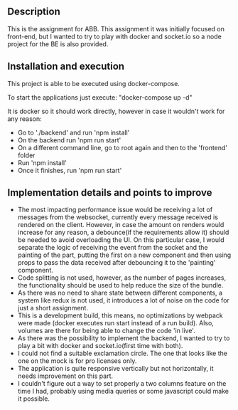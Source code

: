 ## Description
This is the assignment for ABB. This assignment it was initially focused on front-end, but I wanted to try to play with docker and socket.io so a node project for the BE is also provided.

## Installation and execution
This project is able to be executed using docker-compose.

To start the applications just execute: 
"docker-compose up -d"

It is docker so it should work directly, however in case it wouldn't work for any reason:
- Go to './backend' and run 'npm install'
- On the backend run 'npm run start'
- On a different command line, go to root again and then to the 'frontend' folder
- Run 'npm install'
- Once it finishes, run 'npm run start'

## Implementation details and points to improve
- The most impacting performance issue would be receiving a lot of messages from the websocket, currently every message received is rendered on the client. However, in case the amount on renders would increase for any reason, a debounce(if the requirements allow it) should be needed to avoid overloading the UI. On this particular case, I would separate the logic of receiving the event from the socket and the painting of the part, putting the first on a new component and then using props to pass the data received after debouncing it to the 'painting' component.
- Code splitting is not used, however, as the number of pages increases, the functionality should be used to help reduce the size of the bundle.
- As there was no need to share state between different components, a system like redux is not used, it introduces a lot of noise on the code for just a short assignment.
- This is a development build, this means, no optimizations by webpack were made (docker executes run start instead of a run build). Also, volumes are there for being able to change the code 'in live'.
- As there was the possibility to implement the backend, I wanted to try to play a bit with docker and socket.io(first time with both).
- I could not find a suitable exclamation circle. The one that looks like  the one on the mock is for pro licenses only.
- The application is quite responsive vertically but not horizontally, it needs improvement on this part. 
- I couldn't figure out a way to set properly a two columns feature on the time I had, probably using media queries or some javascript could make it possible.
